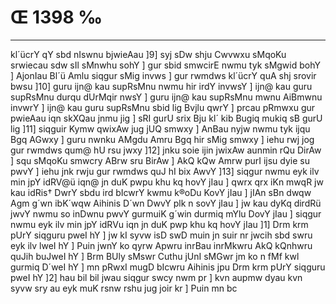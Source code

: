 # Œ 1398 ‰
---
kl´ücrY qY sbd nIswnu bjwieAau ]9] syj sDw shju Cwvwxu sMqoKu
srwiecau sdw sIl sMnwhu sohY ] gur sbid smwcirE nwmu tyk sMgwid bohY
] AjonIau Bl´ü Amlu siqgur sMig invws ] gur rwmdws kl´ücrY quA shj
srovir bwsu ]10] guru ijn@ kau supRsMnu nwmu hir irdY invwsY ] ijn@ kau
guru supRsMnu durqu dUrMqir nwsY ] guru ijn@ kau supRsMnu mwnu AiBmwnu invwrY ]
ijn@ kau guru supRsMnu sbid lig Bvjlu qwrY ] prcau pRmwxu gur pwieAau
iqn skXQau jnmu jig ] sRI gurU srix Bju kl´ kib Bugiq mukiq sB gurU
lig ]11] siqguir Kymw qwixAw jug jUQ smwxy ] AnBau nyjw nwmu tyk
ijqu Bgq AGwxy ] guru nwnku AMgdu Amru Bgq hir sMig smwxy ] iehu
rwj jog gur rwmdws qum@ hU rsu jwxy ]12] jnku soie ijin jwixAw
aunmin rQu DirAw ] squ sMqoKu smwcry ABrw sru BirAw ] AkQ kQw
Amrw purI ijsu dyie su pwvY ] iehu jnk rwju gur rwmdws quJ hI bix AwvY
]13] siqgur nwmu eyk ilv min jpY idRV@ü iqn@ jn duK pwpu khu kq hovY
jIau ] qwrx qrx iKn mwqR jw kau idRis† DwrY sbdu ird bIcwrY kwmu k®oDu
KovY jIau ] jIAn sBn dwqw Agm g´wn ibK´wqw Aihinis D´wn DwvY plk n
sovY jIau ] jw kau dyKq dirdRü jwvY nwmu so inDwnu pwvY gurmuiK g´win
durmiq mYlu DovY jIau ] siqgur nwmu eyk ilv min jpY idRVu iqn jn duK
pwp khu kq hovY jIau ]1] Drm krm pUrY siqguru pweI hY ] jw kI syvw
isD swD muin jn suir nr jwcih sbd swru eyk ilv lweI hY ] Puin jwnY
ko qyrw Apwru inrBau inrMkwru AkQ kQnhwru quJih buJweI hY ] Brm BUly
sMswr Cuthu jUnI sMGwr jm ko n fMf kwl gurmiq D´weI hY ] mn pRwxI mugD
bIcwru Aihinis jpu Drm krm pUrY siqguru pweI hY ]2] hau bil bil
jwau siqgur swcy nwm pr ] kvn aupmw dyau kvn syvw sry au eyk muK rsnw
rshu jug joir kr ] Puin mn bc
####
